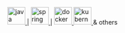 <p align="left"> <a href="https://www.java.com/en/" target="_blank"> <img src="https://external-content.duckduckgo.com/iu/?u=https%3A%2F%2Flogos-marques.com%2Fwp-content%2Fuploads%2F2021%2F03%2FJava-Logo.png&f=1&nofb=1&ipt=a62749697f6a739b11191df8086f8ef651575ad7f6fe39e6712908a4e39d0ecd&ipo=images" alt="java" width="40" height="40"/> </a> |
<a href="https://spring.io/" target="_blank"> <img src="https://external-content.duckduckgo.com/iu/?u=https%3A%2F%2Fcdn.freebiesupply.com%2Flogos%2Flarge%2F2x%2Fspring-3-logo-png-transparent.png&f=1&nofb=1&ipt=0e18d9c7eed8ae1fa582204c605b78d406ec83778d8acfce14f2ccce0d77ba7b&ipo=images" alt="spring" width="40" height="40"/> </a> |
<a href="https://www.docker.com/" target="_blank"> <img src="https://www.startpage.com/av/proxy-image?piurl=https%3A%2F%2Fcdn4.iconfinder.com%2Fdata%2Ficons%2Flogos-and-brands%2F512%2F97_Docker_logo_logos-512.png&sp=1703275465Tb6b0331ce8e534a473007c4d3b771274a6c432afac7e84c5a7b022721923b3ae" alt="docker" width="40" height="40"/> </a> 
<a href="https://kubernetes.io/" target="_blank"> <img src="https://www.startpage.com/av/proxy-image?piurl=https%3A%2F%2Fzenasoftware.gurghet.com%2Fassets%2Fimg%2Fkubernetes.f7d7aadd.jpg&sp=1703275232Te598b6b612946103118978815210e8ba5a3bf1198ff1868232c3363b0bc48764" alt="kubernetes" width="40" height="40"/> </a>     & others  
</p>

<!--
**KalinIvanov-l/KalinIvanov-l** is a ✨ _special_ ✨ repository because its `README.md` (this file) appears on your GitHub profile.

Here are some ideas to get you started:

- 🔭 I’m currently working on ...
- 🌱 I’m currently learning ...
- 👯 I’m looking to collaborate on ...
- 🤔 I’m looking for help with ...
- 💬 Ask me about ...
- 📫 How to reach me: ...
- 😄 Pronouns: ...
- ⚡ Fun fact: ...
-->
